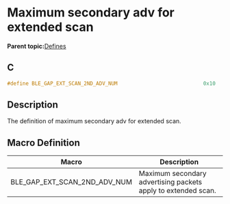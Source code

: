 # Maximum secondary adv for extended scan

**Parent topic:**[Defines](GUID-FB430BFE-A9A9-473D-A588-1240BBD25ADD.md)

## C

```c
#define BLE_GAP_EXT_SCAN_2ND_ADV_NUM                            0x10
```

## Description

The definition of maximum secondary adv for extended scan.

## Macro Definition

|Macro|Description|
|-----|-----------|
|BLE\_GAP\_EXT\_SCAN\_2ND\_ADV\_NUM|Maximum secondary advertising packets apply to extended scan.|

